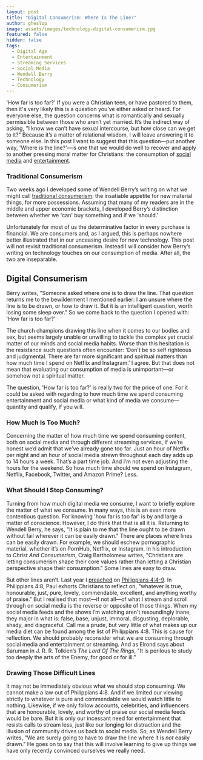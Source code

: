 ```yaml
---
layout: post
title: "Digital Consumerism: Where Is The Line?"
author: gheslop
image: assets/images/technology-digital-consumerism.jpg
featured: false
hidden: false
tags:
  - Digital Age
  - Entertainment
  - Streaming Services
  - Social Media
  - Wendell Berry
  - Technology
  - Consumerism
---
```

'How far is too far?' If you were a Christian teen, or have pastored to them, then it's very likely this is a question you’ve either asked or heard. For everyone else, the question concerns what is romantically and sexually permissible between those who aren’t yet married. It’s the indirect way of asking, "I know we can’t have sexual intercourse, but how close can we get to it?" Because it’s a matter of relational wisdom, I will leave answering it to someone else. In this post I want to suggest that this question—put another way, 'Where is the line?'—is one that we would do well to recover and apply to another pressing moral matter for Christians: the consumption of [social media](https://rekindle.co.za/content/more-ways-technology-takes/ "Technology Takes") and [entertainment](https://rekindle.co.za/content/2020-07-03-nietzsche "Nietzsche On Entertainment").

### Traditional Consumerism

Two weeks ago I developed some of Wendell Berry’s writing on what we might call [traditional consumerism](https://rekindle.co.za/content/2021-05-19-discernment-new-technology "Consumerism"): the insatiable appetite for new material things, for more possessions. Assuming that many of my readers are in the middle and upper economic brackets, I developed Berry’s distinction between whether we 'can' buy something and if we 'should.'

Unfortunately for most of us the determinative factor in every purchase is financial. We are consumers and, as I argued, this is perhaps nowhere better illustrated that in our unceasing desire for new technology. This post will not revisit traditional consumerism. Instead I will consider how Berry’s writing on technology touches on our consumption of media. After all, the two are inseparable.

## Digital Consumerism

Berry writes, "Someone asked where one is to draw the line. That question returns me to the bewilderment I mentioned earlier: I am unsure where the line is to be drawn, or how to draw it. But it is an intelligent question, worth losing some sleep over." So we come back to the question I opened with: 'How far is too far?'

The church champions drawing this line when it comes to our bodies and sex, but seems largely unable or unwilling to tackle the complex yet crucial matter of our minds and social media habits. Worse than this hesitation is the resistance such questions often encounter: 'Don’t be so self righteous and judgmental. There are far more significant and spiritual matters than how much time I spend on Netflix and Instagram.' I agree. But that does not mean that evaluating our consumption of media is unimportant—or somehow not a spiritual matter.

The question, 'How far is too far?' is really two for the price of one. For it could be asked with regarding to how much time we spend consuming entertainment and social media or what kind of media we consume—quantity and qualify, if you will.

### How Much Is Too Much?

Concerning the matter of how much time we spend consuming content, both on social media and through different streaming services, if we’re honest we’d admit that we’ve already gone too far. Just an hour of Netflix per night and an hour of social media strewn throughout each day adds up to 14 hours a week. That’s a part time job. And I’m not even adjusting the hours for the weekend. So how much time should we spend on Instagram, Netflix, Facebook, Twitter, and Amazon Prime? Less.

### What Should I Stop Consuming?

Turning from how much digital media we consume, I want to briefly explore the matter of what we consume. In many ways, this is an even more contentious question. For knowing 'how far is too far' is by and large a matter of conscience. However, I do think that that is all it is. Returning to Wendell Berry, he says, "It is plain to me that the line ought to be drawn without fail wherever it can be easily drawn." There are places where lines can be easily drawn. For example, we should eschew pornographic material, whether it’s on PornHub, Netflix, or Instagram. In his introduction to _Christ And Consumerism_, Craig Bartholomew writes, "Christians are letting consumerism shape their core values rather than letting a Christian perspective shape their consumption." Some lines are easy to draw.

But other lines aren’t. Last year I [preached](https://citybowl.hopecity.co.za/sermons/the-peace-of-god/ "Philippians 4:4-9 Sermon") on [Philippians 4:4-9](https://rekindle.co.za/content/2020-12-01-philippians-4-8-9-devotional "Philippians 4:8-9 Devotional"). In Philippians 4:8, Paul exhorts Christians to reflect on, "whatever is true, honourable, just, pure, lovely, commendable, excellent, and anything worthy of praise." But I realised that most—if not all—of what I stream and scroll through on social media is the reverse or opposite of those things. When my social media feeds and the shows I’m watching aren't resoundingly inane, they major in what is: false, base, unjust, immoral, disgusting, deplorable, shady, and disgraceful. Call me a prude, but very little of what makes up our media diet can be found among the list of Philippians 4:8. This is cause for reflection. We should probably reconsider what we are consuming through social media and entertainment or streaming. And as Elrond says about Saruman in J. R. R. Tolkien’s _The Lord Of The Rings_, "It is perilous to study too deeply the arts of the Enemy, for good or for ill."

### Drawing Those Difficult Lines

It may not be immediately obvious what we should stop consuming. We cannot make a law out of Philippians 4:8. And if we limited our viewing strictly to whatever is pure and commendable we would watch little to nothing. Likewise, if we only follow accounts, celebrities, and influencers that are honourable, lovely, and worthy of praise our social media feeds would be bare. But it is only our incessant need for entertainment that resists calls to stream less, just like our longing for distraction and the illusion of community drives us back to social media. So, as Wendell Berry writes, "We are surely going to have to draw the line where it is _not_ easily drawn." He goes on to say that this will involve learning to give up things we have only recently convinced ourselves we really need.